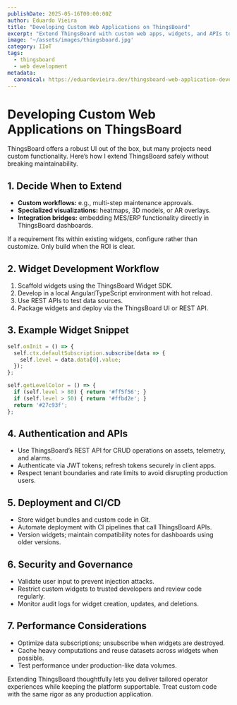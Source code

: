 ```yaml
---
publishDate: 2025-05-16T00:00:00Z
author: Eduardo Vieira
title: "Developing Custom Web Applications on ThingsBoard"
excerpt: "Extend ThingsBoard with custom web apps, widgets, and APIs to meet unique industrial automation requirements."
image: '~/assets/images/thingsboard.jpg'
category: IIoT
tags:
  - thingsboard
  - web development
metadata:
  canonical: https://eduardovieira.dev/thingsboard-web-application-development
---
```


# Developing Custom Web Applications on ThingsBoard

ThingsBoard offers a robust UI out of the box, but many projects need custom functionality. Here’s how I extend ThingsBoard safely without breaking maintainability.

## 1. Decide When to Extend

- **Custom workflows:** e.g., multi-step maintenance approvals.
- **Specialized visualizations:** heatmaps, 3D models, or AR overlays.
- **Integration bridges:** embedding MES/ERP functionality directly in ThingsBoard dashboards.

If a requirement fits within existing widgets, configure rather than customize. Only build when the ROI is clear.

## 2. Widget Development Workflow

1. Scaffold widgets using the ThingsBoard Widget SDK.
2. Develop in a local Angular/TypeScript environment with hot reload.
3. Use REST APIs to test data sources.
4. Package widgets and deploy via the ThingsBoard UI or REST API.

## 3. Example Widget Snippet

```typescript
self.onInit = () => {
  self.ctx.defaultSubscription.subscribe(data => {
    self.level = data.data[0].value;
  });
};

self.getLevelColor = () => {
  if (self.level > 80) { return '#ff5f56'; }
  if (self.level > 50) { return '#ffbd2e'; }
  return '#27c93f';
};
```

## 4. Authentication and APIs

- Use ThingsBoard’s REST API for CRUD operations on assets, telemetry, and alarms.
- Authenticate via JWT tokens; refresh tokens securely in client apps.
- Respect tenant boundaries and rate limits to avoid disrupting production users.

## 5. Deployment and CI/CD

- Store widget bundles and custom code in Git.
- Automate deployment with CI pipelines that call ThingsBoard APIs.
- Version widgets; maintain compatibility notes for dashboards using older versions.

## 6. Security and Governance

- Validate user input to prevent injection attacks.
- Restrict custom widgets to trusted developers and review code regularly.
- Monitor audit logs for widget creation, updates, and deletions.

## 7. Performance Considerations

- Optimize data subscriptions; unsubscribe when widgets are destroyed.
- Cache heavy computations and reuse datasets across widgets when possible.
- Test performance under production-like data volumes.

Extending ThingsBoard thoughtfully lets you deliver tailored operator experiences while keeping the platform supportable. Treat custom code with the same rigor as any production application.
